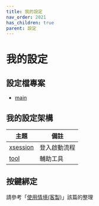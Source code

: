 ```yaml
---
title: 我的設定
nav_order: 2021
has_children: true
parent: 設定
---
```


# 我的設定

## 設定檔專案

* [main](https://github.com/samwhelp/note-about-herbstluftwm/tree/gh-pages/_demo/config/herbstluftwm-config/main/config/herbstluftwm)

## 我的設定架構

| 主題 | 備註 |
| --- | --- |
| [xsession](main/xsession) | 登入啟動流程 |
| [tool](main/tool) | 輔助工具 |

## 按鍵綁定

請參考「[使用情境(客製)](https://samwhelp.github.io/note-about-herbstluftwm/read/scenario.html)」該篇的整理
